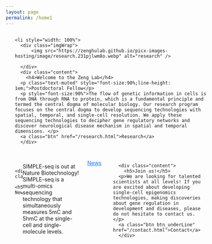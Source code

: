 ```yaml
---
layout: page
permalink: /home1
---
```


<style>
  table {
    width: 100%;
  }
  .img-cell {
    width: 25%; /* 分配25%宽度给图片 */
  }
  .img-cell img {
    width: 100%; /* 图片宽度自适应单元格 */
    height: auto;
  }
  .text-cell {
    width: 25%; /* 分配25%宽度给文字 */
  }


  .imgContainer{
         display: flex;
    width: 100%;
    flex-wrap: wrap;
    justify-content: space-between;
    }
   
    .imgContainer li{
      list-style: none;
    margin: 20px 0;
width: 49%;
    display: flex;
    }
    .imgContainer .imgWrap{
    display: flex;
    justify-content: center;
    align=-items: center;
          width: 50%;

    padding: 20px;
    }
    .imgContainer li .content{
      width: 50%;
      padding: 0px 20px;
    }
    .text .content{
      width: 100% !important;

    }
    .imgContainer li .content p {
      line-height: 30px;
    }
    .imgContainer li img{
      width: 300px;
        height: fit-content;
    }
    .imgContainer h4{
      margin: 0;
      line-height: 50px;
    }
    .btn{
          color: #fff;
              text-decoration: none;
    background-color: #1677ff;
    padding: 5px 20px;
    border-radius:5px;
    display: inline-block;
    box-shadow: 0 2px 0 rgba(5, 145, 255, 0.1);
    }
    a:hover{
      color: #fff;
    }

    .btn_underLine{
      text-decoration: underline;
      background: none;
    box-shadow: none;

      color: #1677ff;
    }
    .btn_underLine:hover{
           color: #1677ff;

    }
    h5{
      font-size: 30px;
      font-weight: 200;
      margin: 15px 0;
    }
</style>

<ul class="imgContainer">

    <li style="width: 100%">
      <div class="imgWrap">
          <img src="https://zenghulab.github.io/picx-images-hosting/image/research.231pjlwm8o.webp" alt="research" />

      </div>
      <div class="content">
        <h4>Welcome to the Zeng Lab</h4>
      <p class="text-muted" style="font-size:90%;line-height: 1em;">Postdoctoral Fellow</p>
      <p style="font-size:90%">The flow of genetic information in cells is from DNA through RNA to protein, which is a fundamental principle and termed the central dogma of molecular biology. Our research program focuses on the central dogma to develop sequencing technologies with spatial, temporal, and single-cell resolution. We apply these sequencing technologies to decipher gene regulatory networks and discover neurological disease mechanism in spatial and temporal dimensions. </p>
      <a class="btn" href="/research.html">Research</a>
      </div>
  </li>

  <li class="text">
     
      <div class="content">
        <h5>Recent News</h5>
 <p>SIMPLE-seq is out at Nature Biotechnology! SIMPLE-seq is a multi-omics sequencing technology that simultaneously measures 5mC and 5hmC at the single-cell and single-molecule levels.</p>
      <a class="btn btn_underLine" href="/blog.html">News</a>
      </div>
  </li>

  <li class="text">

      <div class="content">
        <h5>Join us!</h5>
      <p>We are looking for talented scientists at all levels! If you are excited about developing single-cell epigenomics technologies, making discoveries about gene regulation in development and diseases, please do not hesitate to contact us. </p>
      <a class="btn btn_underLine" href="/contact.html">Contact</a>
      </div>
  </li>
</ul>
